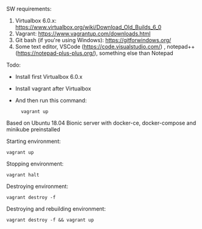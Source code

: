 SW requirements:
1. Virtualbox 6.0.x: https://www.virtualbox.org/wiki/Download_Old_Builds_6_0
2. Vagrant: https://www.vagrantup.com/downloads.html
3. Git bash (if you're using Windows): https://gitforwindows.org/
4. Some text editor, VSCode (https://code.visualstudio.com/) , notepad++ (https://notepad-plus-plus.org/), something else than Notepad

Todo:

- Install first Virtualbox 6.0.x
- Install vagrant after Virtualbox
- And then run this command:

	    vagrant up

Based on Ubuntu 18.04 Bionic server with docker-ce, docker-compose and minikube preinstalled

Starting environment:

    vagrant up

Stopping environment:

    vagrant halt

Destroying environment:

    vagrant destroy -f

Destroying and rebuilding environment:

    vagrant destroy -f && vagrant up

